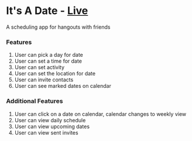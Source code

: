 # It's A Date - <a href="https://its-a-date1.herokuapp.com">Live</a>
A scheduling app for hangouts with friends

### Features 
1. User can pick a day for date
2. User can set a time for date
3. User can set activity
4. User can set the location for date
5. User can invite contacts
6. User can see marked dates on calendar

### Additional Features
1. User can click on a date on calendar, calendar changes to weekly view
2. User can view daily schedule
3. User can view upcoming dates
4. User can view sent invites
